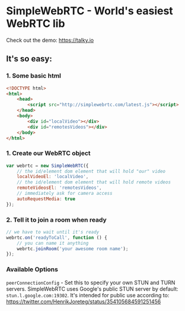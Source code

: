 # SimpleWebRTC - World's easiest WebRTC lib

Check out the demo: https://talky.io


## It's so easy:

### 1. Some basic html

```html
<!DOCTYPE html>
<html>
    <head>
        <script src="http://simplewebrtc.com/latest.js"></script> 
    </head>
    <body>
        <div id="localVideo"></div>
        <div id="remotesVideos"></div>
    </body>
</html>

```

### 1. Create our WebRTC object

```js
var webrtc = new SimpleWebRTC({
    // the id/element dom element that will hold "our" video
    localVideoEl: 'localVideo',
    // the id/element dom element that will hold remote videos
    remoteVideosEl: 'remotesVideos',
    // immediately ask for camera access
    autoRequestMedia: true
});
```

### 2. Tell it to join a room when ready

```js
// we have to wait until it's ready
webrtc.on('readyToCall', function () {
    // you can name it anything
    webrtc.joinRoom('your awesome room name');
});
```

### Available Options


`peerConnectionConfig` - Set this to specify your own STUN and TURN servers. SimpleWebRTC uses Google's public STUN server by default: `stun.l.google.com:19302`. It's intended for public use according to: https://twitter.com/HenrikJoreteg/status/354105684591251456


